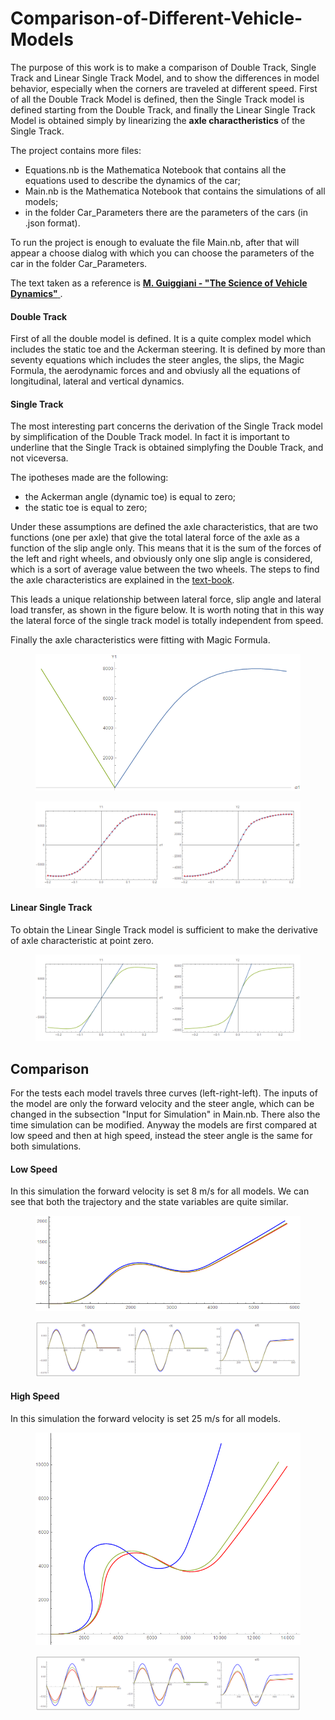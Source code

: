 # Comparison-of-Different-Vehicle-Models
The purpose of this work is to make a comparison of Double Track, Single Track and Linear Single Track Model, and to show the differences in model behavior, especially when the corners are traveled at different speed.
First of all the Double Track Model is defined, then the Single Track model is defined starting from the Double Track, and finally the Linear Single Track Model is obtained simply by linearizing the **axle charactheristics** of the Single Track.

The project contains more files:
- Equations.nb is the Mathematica Notebook that contains all the equations used to describe the dynamics of the car;
- Main.nb is the Mathematica Notebook that contains the simulations of all models;
- in the folder Car_Parameters there are the parameters of the cars (in .json format).

To run the project is enough to evaluate the file Main.nb, after that will appear a choose dialog with which you can choose the parameters of the car in the folder Car_Parameters. 

The text taken as a reference is [**M. Guiggiani - "The Science of Vehicle Dynamics"** ](http://www.dimnp.unipi.it/guiggiani-m/science.html).

<h4>Double Track</h4>
<p>First of all the double model is defined. It is a quite complex model which includes the static toe and the Ackerman steering. It is defined by more than seventy equations which includes the steer angles, the slips, the Magic Formula, the aerodynamic forces and and obviusly all the equations of longitudinal, lateral and vertical dynamics.
 </p>
  
<h4>Single Track</h4>
<p>
The most interesting part concerns the derivation of the Single Track model by simplification of the Double Track model. In fact it is important to underline that the Single Track is obtained simplyfing the Double Track, and not viceversa.
</p>

The ipotheses made are the following:
- the Ackerman angle (dynamic toe) is equal to zero;
- the static toe is equal to zero;

Under these assumptions are defined the axle characteristics, that are two functions (one per axle) that give the total lateral force of the axle as a function of the slip angle only. This means that it is the sum of the forces of the left and right wheels, and obviously only one slip angle is considered, which is a sort of average value between the two wheels. The steps to find the axle characteristics are explained in the [text-book](http://www.dimnp.unipi.it/guiggiani-m/science.html).

This leads a unique relationship between lateral force, slip angle and lateral load transfer, as shown in the figure below. It is worth noting that in this way the lateral force of the single track model is totally independent from speed.

Finally the axle characteristics were fitting with Magic Formula.


<figure class="image">
  <img src="Images/single/axle1.png">
  <figcaption></figcaption>
</figure>


<figure class="image">
  <img src="Images/single/axle_fitting.png">
  <figcaption></figcaption>
</figure>



<h4>Linear Single Track</h4>
To obtain the Linear Single Track model is sufficient to make the derivative of axle characteristic at point zero.
 
<figure class="image">
  <img src="Images/linear/linearization.png">
  <figcaption></figcaption>
</figure>

<h2>Comparison</h2>
For the tests each model travels three curves (left-right-left). The inputs of the model are only the forward velocity and the steer angle, which can be changed in the subsection "Input for Simulation" in Main.nb. There also the time simulation can be modified.
Anyway the models are first compared at low speed and then at high speed, instead the steer angle is the same for both simulations. 

<h4>Low Speed</h4>
In this simulation the forward velocity is set 8 m/s for all models. We can see that both the trajectory and the state variables are quite similar.


<figure class="image">
  <img src="Images/comparison/trajectory_low_speed.png">
  <figcaption></figcaption>
</figure>

<figure class="image">
  <img src="Images/comparison/state_variables_low_speed.png">
  <figcaption></figcaption>
</figure>


<h4>High Speed</h4>
In this simulation the forward velocity is set 25 m/s for all models.

<figure class="image">
  <img src="Images/comparison/trajectory_high_speed.png">
  <figcaption></figcaption>
</figure>

<figure class="image">
  <img src="Images/comparison/state_variables_high_speed.png">
  <figcaption></figcaption>
</figure>
